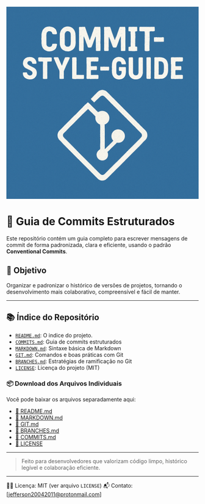 ![Banner do Projeto](./img/banner.png)

# 📘 Guia de Commits Estruturados

Este repositório contém um guia completo para escrever mensagens de commit de forma padronizada, clara e eficiente, usando o padrão **Conventional Commits**.

## 🧭 Objetivo
Organizar e padronizar o histórico de versões de projetos, tornando o desenvolvimento mais colaborativo, compreensível e fácil de manter.

---

## 📚 Índice do Repositório

- [`README.md`](./README): O indice do projeto.
- [`COMMITS.md`](./COMMITS.md): Guia de commits estruturados
- [`MARKDOWN.md`](./MARKDOWN.md): Sintaxe básica de Markdown
- [`GIT.md`](./GIT.md): Comandos e boas práticas com Git
- [`BRANCHES.md`](./BRANCHES.md): Estratégias de ramificação no Git
- [`LICENSE`](./LICENSE): Licença do projeto (MIT)

### 📦 Download dos Arquivos Individuais

Você pode baixar os arquivos separadamente aqui:

- [📄 README.md](https://raw.githubusercontent.com/Jeffersonmk/commit-style-guide/main/README.md)
- [📄 MARKDOWN.md](https://raw.githubusercontent.com/Jeffersonmk/commit-style-guide/main/MARKDOWN.md)
- [📄 GIT.md](https://raw.githubusercontent.com/Jeffersonmk/commit-style-guide/main/GIT.md)
- [📄 BRANCHES.md](https://raw.githubusercontent.com/Jeffersonmk/commit-style-guide/main/BRANCHES.md)
- [📄 COMMITS.md](https://raw.githubusercontent.com/Jeffersonmk/commit-style-guide/main/COMMITS.md)
- [📜 LICENSE](https://raw.githubusercontent.com/Jeffersonmk/commit-style-guide/main/LICENSE)

---
> Feito para desenvolvedores que valorizam código limpo, histórico legível e colaboração eficiente.
---

👨‍💻 Licença: MIT (ver arquivo `LICENSE`)
📬 Contato: [jefferson20042011@protonmail.com]

